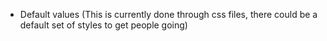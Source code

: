 - Default values (This is currently done through css files, there could be a default set of styles to get people going)
